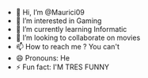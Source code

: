 - 👋 Hi, I’m @Maurici09
- 👀 I’m interested in Gaming
- 🌱 I’m currently learning Informatic
- 💞️ I’m looking to collaborate on movies
- 📫 How to reach me ? You can't
- 😄 Pronouns: He
- ⚡ Fun fact: I'M TRES FUNNY

<!---
Maurici09/Maurici09 is a ✨ special ✨ repository because its `README.md` (this file) appears on your GitHub profile.
You can click the Preview link to take a look at your changes.
--->
